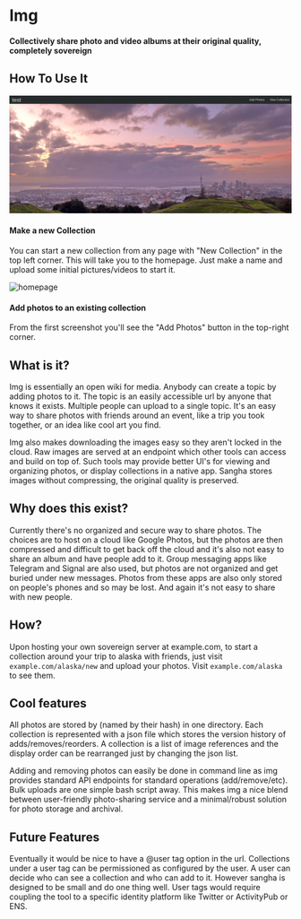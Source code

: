 # Img

#### Collectively share photo and video albums at their original quality, completely sovereign

## How To Use It
![topic screenshot](https://github.com/jaybutera/img/blob/master/static/testimg.png)
#### Make a new Collection
You can start a new collection from any page with "New Collection" in the top left corner. This will take you to the homepage. Just make a name and upload some initial pictures/videos to start it.

![homepage](https://github.com/jaybutera/img/assets/2101658/55f04e3e-b444-4924-9d93-7f48fc463544)

#### Add photos to an existing collection
From the first screenshot you'll see the "Add Photos" button in the top-right corner.

## What is it?
Img is essentially an open wiki for media. Anybody can create a topic by adding photos to it. The topic is an easily accessible url by anyone that knows it exists. Multiple people can upload to a single topic. It's an easy way to share photos with friends around an event, like a trip you took together, or an idea like cool art you find.

Img also makes downloading the images easy so they aren't locked in the cloud. Raw images are served at an endpoint which other tools can access and build on top of. Such tools may provide better UI's for viewing and organizing photos, or display collections in a native app. Sangha stores images without compressing, the original quality is preserved.

## Why does this exist?
Currently there's no organized and secure way to share photos. The choices are to host on a cloud like Google Photos, but the photos are then compressed and difficult to get back off the cloud and it's also not easy to share an album and have people add to it. Group messaging apps like Telegram and Signal are also used, but photos are not organized and get buried under new messages. Photos from these apps are also only stored on people's phones and so may be lost. And again it's not easy to share with new people.

## How?
Upon hosting your own sovereign server at example.com, to start a collection around your trip to alaska with friends, just visit `example.com/alaska/new` and upload your photos. Visit `example.com/alaska` to see them.

## Cool features
All photos are stored by (named by their hash) in one directory. Each collection is represented with a json file which stores the version history of adds/removes/reorders. A collection is a list of image references and the display order can be rearranged just by changing the json list.

Adding and removing photos can easily be done in command line as img provides standard API endpoints for standard operations (add/remove/etc). Bulk uploads are one simple bash script away. This makes img a nice blend between user-friendly photo-sharing service and a minimal/robust solution for photo storage and archival.

## Future Features
Eventually it would be nice to have a @user tag option in the url. Collections under a user tag can be permissioned as configured by the user. A user can decide who can see a collection and who can add to it. However sangha is designed to be small and do one thing well. User tags would require coupling the tool to a specific identity platform like Twitter or ActivityPub or ENS.
